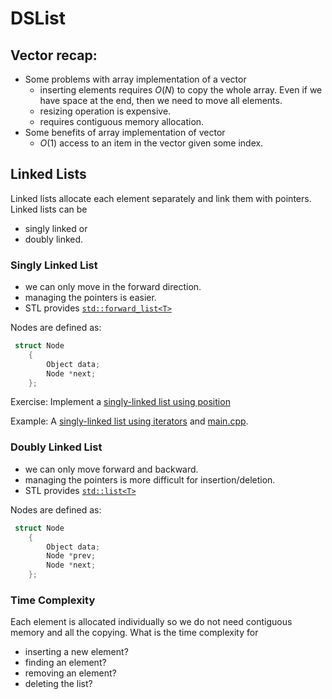 # DSList


## Vector recap:

- Some problems with array implementation of a vector
    - inserting elements requires $O(N)$ to copy the whole array. Even if we have space 
      at the end, then we need to move all elements.
    - resizing operation is expensive.
    - requires contiguous memory allocation.
- Some benefits of array implementation of vector
    - $O(1)$ access to an item in the vector given some index.

## Linked Lists

Linked lists allocate each element separately and link them with pointers. Linked lists can be 
- singly linked or 
- doubly linked.

### Singly Linked List

* we can only move in the forward direction.
* managing the pointers is easier.
* STL provides [`std::forward_list<T>`](https://cplusplus.com/reference/forward_list/forward_list/)

Nodes are defined as:

```cpp
 struct Node
    {
        Object data;
        Node *next;
    };
```

Exercise: Implement a [singly-linked list using position](DSList.h)

Example: A [singly-linked list using iterators](DSList_iter.h) and [main.cpp](main.cpp).


### Doubly Linked List

* we can only move forward and backward.
* managing the pointers is more difficult for insertion/deletion.
* STL provides [`std::list<T>`](https://cplusplus.com/reference/list/list/)

Nodes are defined as:

```cpp
 struct Node
    {
        Object data;
        Node *prev;
        Node *next;
    };
```

### Time Complexity

Each element is allocated individually so we do not need contiguous memory and all the copying.
What is the time complexity for 

* inserting a new element?
* finding an element?
* removing an element?
* deleting the list?
